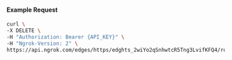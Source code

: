 <!-- Code generated for API Clients. DO NOT EDIT. -->

#### Example Request

```bash
curl \
-X DELETE \
-H "Authorization: Bearer {API_KEY}" \
-H "Ngrok-Version: 2" \
https://api.ngrok.com/edges/https/edghts_2wiYo2qSnhwtcR5Tng3LvifKFQ4/routes/edghtsrt_2wiYo3oIsxYpvwuDXpdOEGUvMU7/response_headers
```
